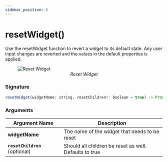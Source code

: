 ```yaml
---
sidebar_position: 8
---
```

# resetWidget()

Use the resetWidget function to revert a widget to its default state. Any user input changes are reverted and the values in the default properties is applied.

<figure>
  <img src="/img/reset-action.png" style= {{width:"700px", height:"auto"}} alt="Reset Widget"/>
  <figcaption align = "center"><i>Reset Widget</i></figcaption>
</figure>


### Signature

```javascript
resetWidget(widgetName: string, resetChildren?: boolean = true) -> Promise
```

### Arguments

| **Argument Name**            | **Description**                                        |
| ---------------------------- | ------------------------------------------------------ |
| **widgetName**               | The name of the widget that needs to be reset          |
| **`resetChildren`** (optional) | Should all children be reset as well. Defaults to true |


